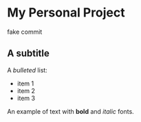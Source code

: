 # My Personal Project
fake commit

## A subtitle

A *bulleted* list:
- item 1
- item 2
- item 3

An example of text with **bold** and *italic* fonts.  